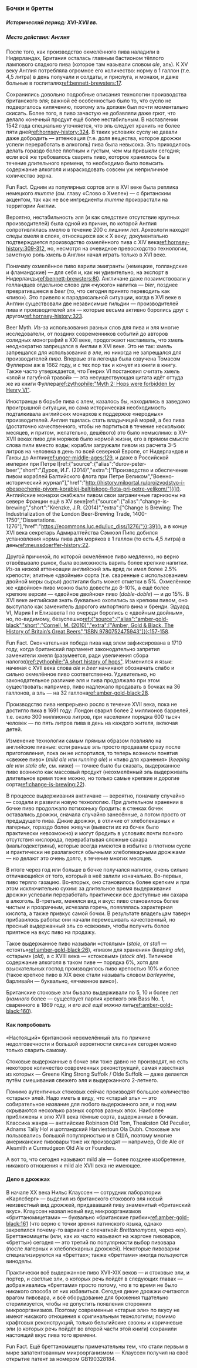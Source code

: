 ### Бочки и бретты
##### Исторический период: XVI-XVII вв.
##### Место действия: Англия

После того, как производство охмелённого пива наладили в Нидерландах, Британия осталась главным бастионом тёплого лампового сладкого пива (которое там называли словом *ale*, эль). К XV веку Англия потребляла огромное его количество: норму в 1 галлон (т.е. 4,5 литра) в день получали и солдаты, и прислуга, и монахи, и даже больные в госпиталях[ref:bennett-brewsters:17](). 

Сохранились довольно подробные описания технологии производства британского эля; важной её особенностью было то, что сусло не подвергалось кипячению, поэтому эль должен был почти моментально скисать. Более того, в пиво зачастую не добавляли даже грют, что делало конечный продукт ещё более нестабильным. В наставлении 1542 года специально уточняется, что эль следует хранить не более пяти дней[ref:hornsey-history:324](). В таких условиях суслу не давали даже добродить — аттенюация (т.е. доля вещества, которое дрожжи успели переработать в алкоголь) пива была невысока. Эль приходилось делать гораздо более плотным и густым, чем мы привыкли сегодня; если всё же требовалось сварить пиво, которое хранилось бы в течение длительного времени, то необходимо было повысить содержание алкоголя и израсходовать совсем уж неприличное количество зерна.

Fun Fact. Одним из популярных сортов эля в XVI веке была реплика немецкого *mumme* (см. главу «Слово о Хмеле») — с британским акцентом, так как не все ингредиенты *mumme* произрастали на территории Англии.

Вероятно, нестабильность эля (и как следствие отсутствие крупных производителей) была одной из причин, по которой Англия сопротивлялась хмелю в течение 200 с лишним лет. Археологи находят следы хмеля в слоях, относящихся аж к X веку; документально подтверждается производство охмелённого пива с XIV века[ref:hornsey-history:309-312](), но, несмотря на очевидное превосходство технологии, заметную роль хмель в Англии начал играть только в XVI веке.

Поначалу охмелённое пиво варили эмигранты (немецкие, голландские и фламандские) — для себя и, как ни удивительно, на экспорт в Нидерланды[ref:bennett-brewsters:80](). Англичане даже позаимствовали у голландцев отдельное слово для «чужого» напитка — *bier*, позднее превратившееся в *beer* (то, что сегодня принято переводить как «пиво»). Это привело к парадоксальной ситуации, когда в XVI веке в Англии существовали две независимые гильдии — производителей пива и производителей эля — которые весьма активно боролись друг с другом[ref:hornsey-history:323]().

Beer Myth. Из-за использования разных слов для пива и эля многие исследователи, от поздних современников событий до авторов солидных монографий в XXI веке, продолжают настаивать, что хмель неоднократно запрещался в Англии в XVI веке. Это не так: хмель запрещался для использования *в эле*, но никогда не запрещался для производителей *пива*. Впервые эта легенда была озвучена Томасом Фуллером аж в 1662 году, и с тех пор так и кочует из книги в книгу. Также часто утверждается, что Генрих VI постановил считать хмель «злой и пагубной травой» — эта несуществующая цитата идёт оттуда же из книги Фуллера[ref:zythophile:"Myth 2: Hops were forbidden by Henry VI"](https://zythophile.co.uk/false-ale-quotes/myth-two-hops-were-forbidden-by-henry-vi/).

Иностранцы в борьбе пива с элем, казалось бы, находились в заведомо проигрышной ситуации, но сама историческая необходимость подталкивала английских монархов к поддержке «неродных» производителей. Англия тщилась стать владычицей морей, а без пива (достаточно качественного, чтобы не портиться в течение нескольких месяцев, и притом, желательно, дешёвого) это было немыслимо: в XV-XVII веках пиво для моряков было нормой жизни, его в прямом смысле слова пили вместо воды; корабли загружали пивом из расчета 3-5 литров на человека в день по всей северной Европе, от Нидерландов и Ганзы до Англии[ref:unger-middle-ages:129](), и даже в Российской империи при Петре I[ref:{"source":{"alias":"durov-peter-beer","short":"Дуров, И.Г. (2014)","extra":["Производство и обеспечение пивом кораблей Балтийского флота при Петре Великом","Военно-исторический журнал"],"href":"http://history.milportal.ru/proizvodstvo-i-obespechenie-pivom-korablej-baltijskogo-flota-pri-petre-velikom/"}}](). Английские монархи снабжали пивом свои заграничные гарнизоны на севере Франции ещё в XV веке[ref:{"source":{"alias":"change-is-brewing","short":"Krenzke, J.R. (2014)","extra":["Change Is Brewing: The Industrialization of the London Beer-Brewing Trade, 1400-1750","Dissertations. 1276"],"href":"https://ecommons.luc.edu/luc_diss/1276/"}}:39](), а в конце XVI века секретарь Адмиралтейства Сэмюэл Пипс добился установления нормы пива для моряков в 1 галлон (то есть 4,5 литра) в день[ref:meussdoerffer-history:22]().

Другой причиной, по которой охмелённое пиво медленно, но верно отвоёвывало рынок, была возможность варить более крепкие напитки. Из-за низкой аттенюации английский эль вряд ли имел более 2.5% крепости; элитные «двойные» сорта (т.е. сваренные с использованием двойной меры сырья) достигали быть может отметки в 5%. Охмелённое же «двойное» пиво можно было довести до 8-10%, а ещё более крепкие версии — «двойное двойное» пиво (*doble-doble*) — и до 15%. В XVI веке английская знать буквально охотились за крепким пивом, оно выступало как заменитель дорогого импортного вина и бренди. Эдуард VI, Мария I и Елизавета I по очереди боролись с «двойным двойным», но, по-видимому, безуспешно[ref:{"source":{"alias":"amber-gold-black","short":"Cornell, M. (2010)","extra":["Amber, Gold & Black. The History of Britain’s Great Beers","ISBN 9780752475943"]}}:157-158]().

Fun Fact. Окончательная победа пива над элем зафиксирована в 1710 году, когда британский парламент законодательно запретил заменители хмеля (разумеется, ради увеличения сбора налогов)[ref:zythophile:"A short history of hops"](https://zythophile.co.uk/2009/11/20/a-short-history-of-hops/). Изменился и язык: начиная с XVII века слова *ale* и *beer* начинают обозначать слабо и сильно охмелённое пиво соответственно. Удивительно, но законодательное различие эля и пива продолжало при этом существовать: например, пиво надлежало продавать в бочках на 36 галлонов, а эль — на 32 галлона[ref:amber-gold-black:28]().

Производство пива непрерывно росло в течение XVII века, пока не достигло пика в 1691 году: Лондон сварил более 2 миллионов баррелей, т.е. около 300 миллионов литров, при населении порядка 600 тысяч человек — по пять литров пива в день на каждого жителя, включая детей.

Изменение технологии самым прямым образом повлияло на английские пивные: если раньше эль просто продавали сразу после приготовления, пока он не испортился, то теперь возникли понятия «свежее пиво» (*mild ale* или *running ale*) и «пиво для хранения» (*keeping ale* или *stale ale*, см. ниже) — точнее было бы сказать, выдержанное пиво возникло как массовый продукт (неохмелённый эль выдерживать длительное время тоже можно, но только самые крепкие и дорогие сорта[ref:change-is-brewing:22]()).

В процессе выдерживания англичане — вероятно, поначалу случайно — создали и развили новую технологию. При длительном хранении в бочке пиво продолжало потихоньку бродить: в стенках бочек оставались дрожжи, сначала случайно занесённые, а потом просто от предыдущего пива. Дикие дрожжи, в отличие от хлебопекарных и лагерных, гораздо более живучи (вывести их из бочек было практически невозможно) и могут бродить в условиях почти полного отсутствия кислорода, перерабатывая сложные сахара (мальтодекстрины), которые всегда имеются в избытке в плотном сусле и практически не разлагаются обычными хлебопекарными дрожжами — но делают это очень долго, в течение многих месяцев.

В итоге через год или больше в бочке получался напиток, очень сильно отличающийся от того, который в неё залили изначально. Во-первых, пиво теряло газацию. Во-вторых, оно становилось более крепким и при этом исключительно сухим: за длительное время выдерживания дрожжи успевали переработать практически все доступные им сахара в алкоголь. В-третьих, менялся вид и вкус: пиво становилось более чистым и прозрачным, исчезала горечь, появлялась характерная кислота, а также привкус самой бочки. В результате владельцам таверн прибавилось работы: они начали перемешивать качественный, но пресный выдержанный эль со «свежим», чтобы получить более приятное на вкус пиво на продажу.

Такое выдержанное пиво называли «стоялым» (*stale*, от *stall* — «стоять»[ref:amber-gold-black:26]()), «пивом для хранения» (*keeping ale*), «старым» (*old*), а с XVIII века — «стоковым» (*stock ale*). Типичное содержание алкоголя в таком пиве — порядка 6%, хотя для взыскательных господ производилось пиво крепостью 10% и более (такое крепкое пиво в XIX веке стали называть словом *barleywine*, барливайн — буквально, «ячменное вино»).

Британские стоковые эли бывало выдерживали по 5, 10 и более лет (*намного* более — существует партия крепкого эля Bass No. 1, сваренного в 1869 году, и *его всё ещё можно пить*[ref:amber-gold-black:160]()). 

#### Как попробовать

«Настоящий» британский неохмелённый эль по причине недолговечности и большой вероятности скисания сегодня можно только сварить самому.

Стоковые выдержанные в бочке эли тоже давно не производят, но есть некоторое количество современных реконструкций, самая известная из которых — Greene King Strong Suffolk / Olde Suffolk — даже делается путём смешивания свежего эля и выдержанного 2-летнего.

Помимо аутентичных стоковых сейчас производят большое количество «старых» элей. Надо иметь в виду, что «старый эль» — это собирательное название для любого выдержанного эля, и под ним скрываются несколько разных сортов разных эпох. Наиболее приближены к элю XVII века тёмные сорта, выдержанные в бочках. Классика жанра — английские Robinson Old Tom, Theakston Old Peculier, Adnams Tally Ho! и шотландский Harviestoun Ola Dubh. Стоковые эли пользовались большой популярностью и в США, поэтому многие американские пивовары тоже их производят — например, Olde Ale от Alesmith и Curmudgeon Old Ale от Founders.

А вот то, что сегодня называют mild ale — более позднее изобретение, никакого отношения к mild ale XVII века не имеющее.

#### Дело в дрожжах

В начале XX века Нильс Клауссен — сотрудник лаборатории «Карлсберг» — выделил из британского стокового эля новый неизвестный вид дрожжей, придававший пиву знаменитый «британский вкус». Клауссен назвал новый вид микроорганизмов «бриттаномицетами» — буквально «британские грибки»[ref:amber-gold-black:161]() (что верно с точки зрения латинского языка, однако закрепился почему-то вариант с опечаткой: *Brettanomyces*, через «е»). Бреттаномицеты (или, как их часто называют на жаргоне пивоваров, «бретты») сегодня — это третий по популярности выбор пивовара (после лагерных и хлебопекарных дрожжей). Некоторые пивоварни специализируются на «бреттах»; также «бреттами» иногда пользуются виноделы.

Практически всё выдержанное пиво XVII-XIX веков — и стоковые эли, и портер, и светлые эли, о которых речь пойдёт в следующих главах — дображивались «бреттами» просто потому, что в то время не было никакого способа от них избавиться. Сегодня дикие дрожжи считаются врагом пивовара, и всё оборудование для брожения тщательно стерилизуется, чтобы не допустить появления сторонних микроорганизмов. Поэтому современные «старые эли» по вкусу не имеют никакого отношения к оригинальным технологиям; помимо крафтовых реконструкций, только бельгийские сэзоны и коричневые эли (о которых речь пойдёт во второй части этой книги) сохранили настоящий вкус пива того времени.

Fun Fact. Ещё бреттаномицеты примечательны тем, что стали первым в мире запатентованным микроорганизмом — Клауссен получил на своё открытие патент за номером GB190328184.

